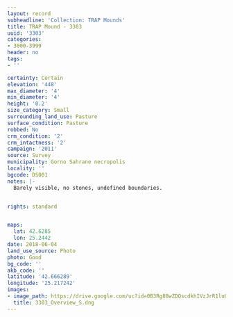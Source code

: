 ```yaml
---
layout: record
subheadline: 'Collection: TRAP Mounds'
title: TRAP Mound - 3303
uuid: '3303'
categories:
- 3000-3999
header: no
tags:
- ''

certainty: Certain
elevation: '448'
max_diameter: '4'
min_diameter: '4'
height: '0.2'
size_category: Small
surrounding_land_use: Pasture
surface_condition: Pasture
robbed: No
crm_condition: '2'
crm_intactness: '2'
campaign: '2011'
source: Survey
municipality: Gorno Sahrane necropolis
locality: ''
bgcode: DS001
notes: |-
  Barely visible, no stones, undefined boundaries.


rights: standard


maps:
  lat: 42.6285
  lon: 25.2442
date: 2018-06-04
land_use_source: Photo
photo: Good
bg_code: ''
akb_code: ''
latitude: '42.666289'
longitude: '25.217242'
images:
- image_path: https://drive.google.com/uc?id=0B3Rg88wZDQscdkhIVzJrR1luQm8
  title: 3303_Overview_S.dng
---
```

